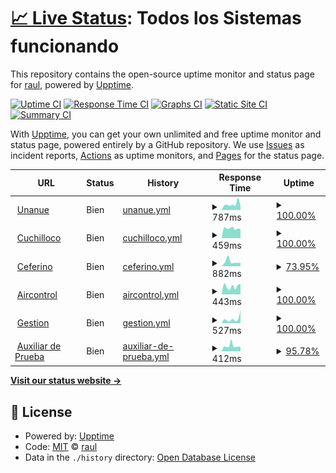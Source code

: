 # [📈 Live Status](https://estado.funsadu.ar): <!--live status--> **Todos los Sistemas funcionando**

This repository contains the open-source uptime monitor and status page for [raul](https://estado.funsadu.ar), powered by [Upptime](https://github.com/upptime/upptime).

[![Uptime CI](https://github.com/raulredes/upptime/workflows/Uptime%20CI/badge.svg)](https://github.com/raulredes/upptime/actions?query=workflow%3A%22Uptime+CI%22)
[![Response Time CI](https://github.com/raulredes/upptime/workflows/Response%20Time%20CI/badge.svg)](https://github.com/raulredes/upptime/actions?query=workflow%3A%22Response+Time+CI%22)
[![Graphs CI](https://github.com/raulredes/upptime/workflows/Graphs%20CI/badge.svg)](https://github.com/raulredes/upptime/actions?query=workflow%3A%22Graphs+CI%22)
[![Static Site CI](https://github.com/raulredes/upptime/workflows/Static%20Site%20CI/badge.svg)](https://github.com/raulredes/upptime/actions?query=workflow%3A%22Static+Site+CI%22)
[![Summary CI](https://github.com/raulredes/upptime/workflows/Summary%20CI/badge.svg)](https://github.com/raulredes/upptime/actions?query=workflow%3A%22Summary+CI%22)

With [Upptime](https://upptime.js.org), you can get your own unlimited and free uptime monitor and status page, powered entirely by a GitHub repository. We use [Issues](https://github.com/raulredes/upptime/issues) as incident reports, [Actions](https://github.com/raulredes/upptime/actions) as uptime monitors, and [Pages](https://estado.funsadu.ar) for the status page.

<!--start: status pages-->
<!-- This summary is generated by Upptime (https://github.com/upptime/upptime) -->
<!-- Do not edit this manually, your changes will be overwritten -->
<!-- prettier-ignore -->
| URL | Status | History | Response Time | Uptime |
| --- | ------ | ------- | ------------- | ------ |
| <img alt="" src="https://icons.duckduckgo.com/ip3/unanue.funsadu.ar.ico" height="13"> [Unanue](http://unanue.funsadu.ar:60080) | Bien | [unanue.yml](https://github.com/raulredes/funsadu/commits/HEAD/history/unanue.yml) | <details><summary><img alt="Response time graph" src="./graphs/unanue/response-time-week.png" height="20"> 787ms</summary><br><a href="https://estado.funsadu.ar/history/unanue"><img alt="Response time 694" src="https://img.shields.io/endpoint?url=https%3A%2F%2Fraw.githubusercontent.com%2Fraulredes%2Ffunsadu%2FHEAD%2Fapi%2Funanue%2Fresponse-time.json"></a><br><a href="https://estado.funsadu.ar/history/unanue"><img alt="24-hour response time 576" src="https://img.shields.io/endpoint?url=https%3A%2F%2Fraw.githubusercontent.com%2Fraulredes%2Ffunsadu%2FHEAD%2Fapi%2Funanue%2Fresponse-time-day.json"></a><br><a href="https://estado.funsadu.ar/history/unanue"><img alt="7-day response time 787" src="https://img.shields.io/endpoint?url=https%3A%2F%2Fraw.githubusercontent.com%2Fraulredes%2Ffunsadu%2FHEAD%2Fapi%2Funanue%2Fresponse-time-week.json"></a><br><a href="https://estado.funsadu.ar/history/unanue"><img alt="30-day response time 675" src="https://img.shields.io/endpoint?url=https%3A%2F%2Fraw.githubusercontent.com%2Fraulredes%2Ffunsadu%2FHEAD%2Fapi%2Funanue%2Fresponse-time-month.json"></a><br><a href="https://estado.funsadu.ar/history/unanue"><img alt="1-year response time 693" src="https://img.shields.io/endpoint?url=https%3A%2F%2Fraw.githubusercontent.com%2Fraulredes%2Ffunsadu%2FHEAD%2Fapi%2Funanue%2Fresponse-time-year.json"></a></details> | <details><summary><a href="https://estado.funsadu.ar/history/unanue">100.00%</a></summary><a href="https://estado.funsadu.ar/history/unanue"><img alt="All-time uptime 99.27%" src="https://img.shields.io/endpoint?url=https%3A%2F%2Fraw.githubusercontent.com%2Fraulredes%2Ffunsadu%2FHEAD%2Fapi%2Funanue%2Fuptime.json"></a><br><a href="https://estado.funsadu.ar/history/unanue"><img alt="24-hour uptime 100.00%" src="https://img.shields.io/endpoint?url=https%3A%2F%2Fraw.githubusercontent.com%2Fraulredes%2Ffunsadu%2FHEAD%2Fapi%2Funanue%2Fuptime-day.json"></a><br><a href="https://estado.funsadu.ar/history/unanue"><img alt="7-day uptime 100.00%" src="https://img.shields.io/endpoint?url=https%3A%2F%2Fraw.githubusercontent.com%2Fraulredes%2Ffunsadu%2FHEAD%2Fapi%2Funanue%2Fuptime-week.json"></a><br><a href="https://estado.funsadu.ar/history/unanue"><img alt="30-day uptime 98.97%" src="https://img.shields.io/endpoint?url=https%3A%2F%2Fraw.githubusercontent.com%2Fraulredes%2Ffunsadu%2FHEAD%2Fapi%2Funanue%2Fuptime-month.json"></a><br><a href="https://estado.funsadu.ar/history/unanue"><img alt="1-year uptime 99.13%" src="https://img.shields.io/endpoint?url=https%3A%2F%2Fraw.githubusercontent.com%2Fraulredes%2Ffunsadu%2FHEAD%2Fapi%2Funanue%2Fuptime-year.json"></a></details>
| <img alt="" src="https://icons.duckduckgo.com/ip3/cuchilloco.funsadu.ar.ico" height="13"> [Cuchilloco](http://cuchilloco.funsadu.ar:60080) | Bien | [cuchilloco.yml](https://github.com/raulredes/funsadu/commits/HEAD/history/cuchilloco.yml) | <details><summary><img alt="Response time graph" src="./graphs/cuchilloco/response-time-week.png" height="20"> 459ms</summary><br><a href="https://estado.funsadu.ar/history/cuchilloco"><img alt="Response time 486" src="https://img.shields.io/endpoint?url=https%3A%2F%2Fraw.githubusercontent.com%2Fraulredes%2Ffunsadu%2FHEAD%2Fapi%2Fcuchilloco%2Fresponse-time.json"></a><br><a href="https://estado.funsadu.ar/history/cuchilloco"><img alt="24-hour response time 416" src="https://img.shields.io/endpoint?url=https%3A%2F%2Fraw.githubusercontent.com%2Fraulredes%2Ffunsadu%2FHEAD%2Fapi%2Fcuchilloco%2Fresponse-time-day.json"></a><br><a href="https://estado.funsadu.ar/history/cuchilloco"><img alt="7-day response time 459" src="https://img.shields.io/endpoint?url=https%3A%2F%2Fraw.githubusercontent.com%2Fraulredes%2Ffunsadu%2FHEAD%2Fapi%2Fcuchilloco%2Fresponse-time-week.json"></a><br><a href="https://estado.funsadu.ar/history/cuchilloco"><img alt="30-day response time 509" src="https://img.shields.io/endpoint?url=https%3A%2F%2Fraw.githubusercontent.com%2Fraulredes%2Ffunsadu%2FHEAD%2Fapi%2Fcuchilloco%2Fresponse-time-month.json"></a><br><a href="https://estado.funsadu.ar/history/cuchilloco"><img alt="1-year response time 467" src="https://img.shields.io/endpoint?url=https%3A%2F%2Fraw.githubusercontent.com%2Fraulredes%2Ffunsadu%2FHEAD%2Fapi%2Fcuchilloco%2Fresponse-time-year.json"></a></details> | <details><summary><a href="https://estado.funsadu.ar/history/cuchilloco">100.00%</a></summary><a href="https://estado.funsadu.ar/history/cuchilloco"><img alt="All-time uptime 99.20%" src="https://img.shields.io/endpoint?url=https%3A%2F%2Fraw.githubusercontent.com%2Fraulredes%2Ffunsadu%2FHEAD%2Fapi%2Fcuchilloco%2Fuptime.json"></a><br><a href="https://estado.funsadu.ar/history/cuchilloco"><img alt="24-hour uptime 100.00%" src="https://img.shields.io/endpoint?url=https%3A%2F%2Fraw.githubusercontent.com%2Fraulredes%2Ffunsadu%2FHEAD%2Fapi%2Fcuchilloco%2Fuptime-day.json"></a><br><a href="https://estado.funsadu.ar/history/cuchilloco"><img alt="7-day uptime 100.00%" src="https://img.shields.io/endpoint?url=https%3A%2F%2Fraw.githubusercontent.com%2Fraulredes%2Ffunsadu%2FHEAD%2Fapi%2Fcuchilloco%2Fuptime-week.json"></a><br><a href="https://estado.funsadu.ar/history/cuchilloco"><img alt="30-day uptime 98.90%" src="https://img.shields.io/endpoint?url=https%3A%2F%2Fraw.githubusercontent.com%2Fraulredes%2Ffunsadu%2FHEAD%2Fapi%2Fcuchilloco%2Fuptime-month.json"></a><br><a href="https://estado.funsadu.ar/history/cuchilloco"><img alt="1-year uptime 98.32%" src="https://img.shields.io/endpoint?url=https%3A%2F%2Fraw.githubusercontent.com%2Fraulredes%2Ffunsadu%2FHEAD%2Fapi%2Fcuchilloco%2Fuptime-year.json"></a></details>
| <img alt="" src="https://icons.duckduckgo.com/ip3/ceferino.funsadu.ar.ico" height="13"> [Ceferino](http://ceferino.funsadu.ar:60080) | Bien | [ceferino.yml](https://github.com/raulredes/funsadu/commits/HEAD/history/ceferino.yml) | <details><summary><img alt="Response time graph" src="./graphs/ceferino/response-time-week.png" height="20"> 882ms</summary><br><a href="https://estado.funsadu.ar/history/ceferino"><img alt="Response time 1032" src="https://img.shields.io/endpoint?url=https%3A%2F%2Fraw.githubusercontent.com%2Fraulredes%2Ffunsadu%2FHEAD%2Fapi%2Fceferino%2Fresponse-time.json"></a><br><a href="https://estado.funsadu.ar/history/ceferino"><img alt="24-hour response time 630" src="https://img.shields.io/endpoint?url=https%3A%2F%2Fraw.githubusercontent.com%2Fraulredes%2Ffunsadu%2FHEAD%2Fapi%2Fceferino%2Fresponse-time-day.json"></a><br><a href="https://estado.funsadu.ar/history/ceferino"><img alt="7-day response time 882" src="https://img.shields.io/endpoint?url=https%3A%2F%2Fraw.githubusercontent.com%2Fraulredes%2Ffunsadu%2FHEAD%2Fapi%2Fceferino%2Fresponse-time-week.json"></a><br><a href="https://estado.funsadu.ar/history/ceferino"><img alt="30-day response time 875" src="https://img.shields.io/endpoint?url=https%3A%2F%2Fraw.githubusercontent.com%2Fraulredes%2Ffunsadu%2FHEAD%2Fapi%2Fceferino%2Fresponse-time-month.json"></a><br><a href="https://estado.funsadu.ar/history/ceferino"><img alt="1-year response time 1163" src="https://img.shields.io/endpoint?url=https%3A%2F%2Fraw.githubusercontent.com%2Fraulredes%2Ffunsadu%2FHEAD%2Fapi%2Fceferino%2Fresponse-time-year.json"></a></details> | <details><summary><a href="https://estado.funsadu.ar/history/ceferino">73.95%</a></summary><a href="https://estado.funsadu.ar/history/ceferino"><img alt="All-time uptime 98.85%" src="https://img.shields.io/endpoint?url=https%3A%2F%2Fraw.githubusercontent.com%2Fraulredes%2Ffunsadu%2FHEAD%2Fapi%2Fceferino%2Fuptime.json"></a><br><a href="https://estado.funsadu.ar/history/ceferino"><img alt="24-hour uptime 96.74%" src="https://img.shields.io/endpoint?url=https%3A%2F%2Fraw.githubusercontent.com%2Fraulredes%2Ffunsadu%2FHEAD%2Fapi%2Fceferino%2Fuptime-day.json"></a><br><a href="https://estado.funsadu.ar/history/ceferino"><img alt="7-day uptime 73.95%" src="https://img.shields.io/endpoint?url=https%3A%2F%2Fraw.githubusercontent.com%2Fraulredes%2Ffunsadu%2FHEAD%2Fapi%2Fceferino%2Fuptime-week.json"></a><br><a href="https://estado.funsadu.ar/history/ceferino"><img alt="30-day uptime 85.37%" src="https://img.shields.io/endpoint?url=https%3A%2F%2Fraw.githubusercontent.com%2Fraulredes%2Ffunsadu%2FHEAD%2Fapi%2Fceferino%2Fuptime-month.json"></a><br><a href="https://estado.funsadu.ar/history/ceferino"><img alt="1-year uptime 96.79%" src="https://img.shields.io/endpoint?url=https%3A%2F%2Fraw.githubusercontent.com%2Fraulredes%2Ffunsadu%2FHEAD%2Fapi%2Fceferino%2Fuptime-year.json"></a></details>
| <img alt="" src="https://icons.duckduckgo.com/ip3/radios.funsadu.ar.ico" height="13"> [Aircontrol](https://radios.funsadu.ar:9082) | Bien | [aircontrol.yml](https://github.com/raulredes/funsadu/commits/HEAD/history/aircontrol.yml) | <details><summary><img alt="Response time graph" src="./graphs/aircontrol/response-time-week.png" height="20"> 443ms</summary><br><a href="https://estado.funsadu.ar/history/aircontrol"><img alt="Response time 419" src="https://img.shields.io/endpoint?url=https%3A%2F%2Fraw.githubusercontent.com%2Fraulredes%2Ffunsadu%2FHEAD%2Fapi%2Faircontrol%2Fresponse-time.json"></a><br><a href="https://estado.funsadu.ar/history/aircontrol"><img alt="24-hour response time 587" src="https://img.shields.io/endpoint?url=https%3A%2F%2Fraw.githubusercontent.com%2Fraulredes%2Ffunsadu%2FHEAD%2Fapi%2Faircontrol%2Fresponse-time-day.json"></a><br><a href="https://estado.funsadu.ar/history/aircontrol"><img alt="7-day response time 443" src="https://img.shields.io/endpoint?url=https%3A%2F%2Fraw.githubusercontent.com%2Fraulredes%2Ffunsadu%2FHEAD%2Fapi%2Faircontrol%2Fresponse-time-week.json"></a><br><a href="https://estado.funsadu.ar/history/aircontrol"><img alt="30-day response time 393" src="https://img.shields.io/endpoint?url=https%3A%2F%2Fraw.githubusercontent.com%2Fraulredes%2Ffunsadu%2FHEAD%2Fapi%2Faircontrol%2Fresponse-time-month.json"></a><br><a href="https://estado.funsadu.ar/history/aircontrol"><img alt="1-year response time 443" src="https://img.shields.io/endpoint?url=https%3A%2F%2Fraw.githubusercontent.com%2Fraulredes%2Ffunsadu%2FHEAD%2Fapi%2Faircontrol%2Fresponse-time-year.json"></a></details> | <details><summary><a href="https://estado.funsadu.ar/history/aircontrol">100.00%</a></summary><a href="https://estado.funsadu.ar/history/aircontrol"><img alt="All-time uptime 99.68%" src="https://img.shields.io/endpoint?url=https%3A%2F%2Fraw.githubusercontent.com%2Fraulredes%2Ffunsadu%2FHEAD%2Fapi%2Faircontrol%2Fuptime.json"></a><br><a href="https://estado.funsadu.ar/history/aircontrol"><img alt="24-hour uptime 100.00%" src="https://img.shields.io/endpoint?url=https%3A%2F%2Fraw.githubusercontent.com%2Fraulredes%2Ffunsadu%2FHEAD%2Fapi%2Faircontrol%2Fuptime-day.json"></a><br><a href="https://estado.funsadu.ar/history/aircontrol"><img alt="7-day uptime 100.00%" src="https://img.shields.io/endpoint?url=https%3A%2F%2Fraw.githubusercontent.com%2Fraulredes%2Ffunsadu%2FHEAD%2Fapi%2Faircontrol%2Fuptime-week.json"></a><br><a href="https://estado.funsadu.ar/history/aircontrol"><img alt="30-day uptime 100.00%" src="https://img.shields.io/endpoint?url=https%3A%2F%2Fraw.githubusercontent.com%2Fraulredes%2Ffunsadu%2FHEAD%2Fapi%2Faircontrol%2Fuptime-month.json"></a><br><a href="https://estado.funsadu.ar/history/aircontrol"><img alt="1-year uptime 99.18%" src="https://img.shields.io/endpoint?url=https%3A%2F%2Fraw.githubusercontent.com%2Fraulredes%2Ffunsadu%2FHEAD%2Fapi%2Faircontrol%2Fuptime-year.json"></a></details>
| <img alt="" src="https://icons.duckduckgo.com/ip3/gestion.funsadu.ar.ico" height="13"> [Gestion](https://gestion.funsadu.ar/Radius/) | Bien | [gestion.yml](https://github.com/raulredes/funsadu/commits/HEAD/history/gestion.yml) | <details><summary><img alt="Response time graph" src="./graphs/gestion/response-time-week.png" height="20"> 527ms</summary><br><a href="https://estado.funsadu.ar/history/gestion"><img alt="Response time 470" src="https://img.shields.io/endpoint?url=https%3A%2F%2Fraw.githubusercontent.com%2Fraulredes%2Ffunsadu%2FHEAD%2Fapi%2Fgestion%2Fresponse-time.json"></a><br><a href="https://estado.funsadu.ar/history/gestion"><img alt="24-hour response time 1599" src="https://img.shields.io/endpoint?url=https%3A%2F%2Fraw.githubusercontent.com%2Fraulredes%2Ffunsadu%2FHEAD%2Fapi%2Fgestion%2Fresponse-time-day.json"></a><br><a href="https://estado.funsadu.ar/history/gestion"><img alt="7-day response time 527" src="https://img.shields.io/endpoint?url=https%3A%2F%2Fraw.githubusercontent.com%2Fraulredes%2Ffunsadu%2FHEAD%2Fapi%2Fgestion%2Fresponse-time-week.json"></a><br><a href="https://estado.funsadu.ar/history/gestion"><img alt="30-day response time 400" src="https://img.shields.io/endpoint?url=https%3A%2F%2Fraw.githubusercontent.com%2Fraulredes%2Ffunsadu%2FHEAD%2Fapi%2Fgestion%2Fresponse-time-month.json"></a><br><a href="https://estado.funsadu.ar/history/gestion"><img alt="1-year response time 499" src="https://img.shields.io/endpoint?url=https%3A%2F%2Fraw.githubusercontent.com%2Fraulredes%2Ffunsadu%2FHEAD%2Fapi%2Fgestion%2Fresponse-time-year.json"></a></details> | <details><summary><a href="https://estado.funsadu.ar/history/gestion">100.00%</a></summary><a href="https://estado.funsadu.ar/history/gestion"><img alt="All-time uptime 66.37%" src="https://img.shields.io/endpoint?url=https%3A%2F%2Fraw.githubusercontent.com%2Fraulredes%2Ffunsadu%2FHEAD%2Fapi%2Fgestion%2Fuptime.json"></a><br><a href="https://estado.funsadu.ar/history/gestion"><img alt="24-hour uptime 100.00%" src="https://img.shields.io/endpoint?url=https%3A%2F%2Fraw.githubusercontent.com%2Fraulredes%2Ffunsadu%2FHEAD%2Fapi%2Fgestion%2Fuptime-day.json"></a><br><a href="https://estado.funsadu.ar/history/gestion"><img alt="7-day uptime 100.00%" src="https://img.shields.io/endpoint?url=https%3A%2F%2Fraw.githubusercontent.com%2Fraulredes%2Ffunsadu%2FHEAD%2Fapi%2Fgestion%2Fuptime-week.json"></a><br><a href="https://estado.funsadu.ar/history/gestion"><img alt="30-day uptime 100.00%" src="https://img.shields.io/endpoint?url=https%3A%2F%2Fraw.githubusercontent.com%2Fraulredes%2Ffunsadu%2FHEAD%2Fapi%2Fgestion%2Fuptime-month.json"></a><br><a href="https://estado.funsadu.ar/history/gestion"><img alt="1-year uptime 67.19%" src="https://img.shields.io/endpoint?url=https%3A%2F%2Fraw.githubusercontent.com%2Fraulredes%2Ffunsadu%2FHEAD%2Fapi%2Fgestion%2Fuptime-year.json"></a></details>
| <img alt="" src="https://icons.duckduckgo.com/ip3/143.255.155.1.ico" height="13"> [Auxiliar de Prueba](http://143.255.155.1:60080) | Bien | [auxiliar-de-prueba.yml](https://github.com/raulredes/funsadu/commits/HEAD/history/auxiliar-de-prueba.yml) | <details><summary><img alt="Response time graph" src="./graphs/auxiliar-de-prueba/response-time-week.png" height="20"> 412ms</summary><br><a href="https://estado.funsadu.ar/history/auxiliar-de-prueba"><img alt="Response time 347" src="https://img.shields.io/endpoint?url=https%3A%2F%2Fraw.githubusercontent.com%2Fraulredes%2Ffunsadu%2FHEAD%2Fapi%2Fauxiliar-de-prueba%2Fresponse-time.json"></a><br><a href="https://estado.funsadu.ar/history/auxiliar-de-prueba"><img alt="24-hour response time 335" src="https://img.shields.io/endpoint?url=https%3A%2F%2Fraw.githubusercontent.com%2Fraulredes%2Ffunsadu%2FHEAD%2Fapi%2Fauxiliar-de-prueba%2Fresponse-time-day.json"></a><br><a href="https://estado.funsadu.ar/history/auxiliar-de-prueba"><img alt="7-day response time 412" src="https://img.shields.io/endpoint?url=https%3A%2F%2Fraw.githubusercontent.com%2Fraulredes%2Ffunsadu%2FHEAD%2Fapi%2Fauxiliar-de-prueba%2Fresponse-time-week.json"></a><br><a href="https://estado.funsadu.ar/history/auxiliar-de-prueba"><img alt="30-day response time 355" src="https://img.shields.io/endpoint?url=https%3A%2F%2Fraw.githubusercontent.com%2Fraulredes%2Ffunsadu%2FHEAD%2Fapi%2Fauxiliar-de-prueba%2Fresponse-time-month.json"></a><br><a href="https://estado.funsadu.ar/history/auxiliar-de-prueba"><img alt="1-year response time 352" src="https://img.shields.io/endpoint?url=https%3A%2F%2Fraw.githubusercontent.com%2Fraulredes%2Ffunsadu%2FHEAD%2Fapi%2Fauxiliar-de-prueba%2Fresponse-time-year.json"></a></details> | <details><summary><a href="https://estado.funsadu.ar/history/auxiliar-de-prueba">95.78%</a></summary><a href="https://estado.funsadu.ar/history/auxiliar-de-prueba"><img alt="All-time uptime 99.88%" src="https://img.shields.io/endpoint?url=https%3A%2F%2Fraw.githubusercontent.com%2Fraulredes%2Ffunsadu%2FHEAD%2Fapi%2Fauxiliar-de-prueba%2Fuptime.json"></a><br><a href="https://estado.funsadu.ar/history/auxiliar-de-prueba"><img alt="24-hour uptime 100.00%" src="https://img.shields.io/endpoint?url=https%3A%2F%2Fraw.githubusercontent.com%2Fraulredes%2Ffunsadu%2FHEAD%2Fapi%2Fauxiliar-de-prueba%2Fuptime-day.json"></a><br><a href="https://estado.funsadu.ar/history/auxiliar-de-prueba"><img alt="7-day uptime 95.78%" src="https://img.shields.io/endpoint?url=https%3A%2F%2Fraw.githubusercontent.com%2Fraulredes%2Ffunsadu%2FHEAD%2Fapi%2Fauxiliar-de-prueba%2Fuptime-week.json"></a><br><a href="https://estado.funsadu.ar/history/auxiliar-de-prueba"><img alt="30-day uptime 99.03%" src="https://img.shields.io/endpoint?url=https%3A%2F%2Fraw.githubusercontent.com%2Fraulredes%2Ffunsadu%2FHEAD%2Fapi%2Fauxiliar-de-prueba%2Fuptime-month.json"></a><br><a href="https://estado.funsadu.ar/history/auxiliar-de-prueba"><img alt="1-year uptime 99.86%" src="https://img.shields.io/endpoint?url=https%3A%2F%2Fraw.githubusercontent.com%2Fraulredes%2Ffunsadu%2FHEAD%2Fapi%2Fauxiliar-de-prueba%2Fuptime-year.json"></a></details>

<!--end: status pages-->

[**Visit our status website →**](https://estado.funsadu.ar)

## 📄 License

- Powered by: [Upptime](https://github.com/upptime/upptime)
- Code: [MIT](./LICENSE) © [raul](https://estado.funsadu.ar)
- Data in the `./history` directory: [Open Database License](https://opendatacommons.org/licenses/odbl/1-0/)
